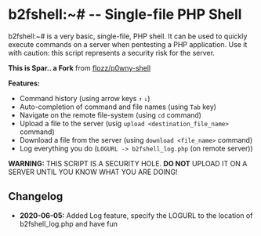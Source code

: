 # b2fshell:~# -- Single-file PHP Shell

b2fshell:~# is a very basic, single-file, PHP shell. It can be used to quickly execute commands on a server when pentesting a PHP application. Use it with caution: this script represents a security risk for the server.

**This is Spar.. a Fork** from [flozz/p0wny-shell](https://github.com/flozz/p0wny-shell)

**Features:**

* Command history (using arrow keys `↑` `↓`)
* Auto-completion of command and file names (using `Tab` key)
* Navigate on the remote file-system (using `cd` command)
* Upload a file to the server (usig `upload <destination_file_name>` command)
* Download a file from the server (using `download <file_name>` command)
* Log everything you do (`LOGURL -> b2fshell_log.php` (on remote server))

**WARNING:** THIS SCRIPT IS A SECURITY HOLE. **DO NOT** UPLOAD IT ON A SERVER UNTIL YOU KNOW WHAT YOU ARE DOING!

## Changelog

* **2020-06-05:** Added Log feature, specify the LOGURL to the location of b2fshell_log.php and have fun
